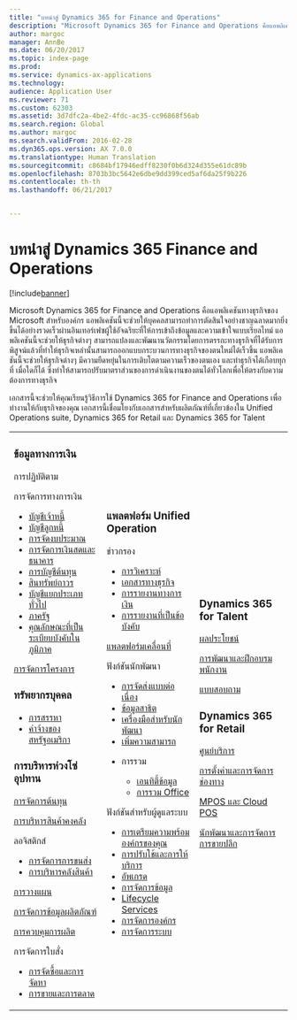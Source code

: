 ```yaml
---
title: "บทนำสู่ Dynamics 365 for Finance and Operations"
description: "Microsoft Dynamics 365 for Finance and Operations คือแอพลิเคชันทางธุรกิจของ Microsoft สำหรับองค์กร เพจนี้จะช่วยคุณในการเรียนรู้และเริ่มต้นการใช้งานผลิตภัณฑ์"
author: margoc
manager: AnnBe
ms.date: 06/20/2017
ms.topic: index-page
ms.prod: 
ms.service: dynamics-ax-applications
ms.technology: 
audience: Application User
ms.reviewer: 71
ms.custom: 62303
ms.assetid: 3d7dfc2a-4be2-4fdc-ac35-cc96868f56ab
ms.search.region: Global
ms.author: margoc
ms.search.validFrom: 2016-02-28
ms.dyn365.ops.version: AX 7.0.0
ms.translationtype: Human Translation
ms.sourcegitcommit: c8684bf17946edff8230f0b6d324d355e61dc89b
ms.openlocfilehash: 8703b3bc5642e6dbe9dd399ced5af6da25f9b226
ms.contentlocale: th-th
ms.lasthandoff: 06/21/2017


---
```

# <a name="introduction-to-dynamics-365-finance-and-operations"></a>บทนำสู่ Dynamics 365 Finance and Operations

[!include[banner](includes/banner.md)]

Microsoft Dynamics 365 for Finance and Operations คือแอพลิเคชันทางธุรกิจของ Microsoft สำหรับองค์กร แอพลิเคชันนี้จะช่วยให้บุคคลสามารถทำการตัดสินใจอย่างชาญฉลาดมากยิ่งขึ้นได้อย่างรวดเร็วผ่านอินเทอร์เฟซผู้ใช้อัจฉริยะที่ให้การเข้าถึงข้อมูลและความเข้าใจแบบเรียลไทม์ แอพลิเคชันนี้จะช่วยให้ธุรกิจต่างๆ สามารถแปลงและพัฒนานวัตกรรมโดยการตรรกะทางธุรกิจที่ได้รับการพิสูจน์แล้วที่ทำให้ธุรกิจเหล่านั้นสามารถออกแบบกระบวนการทางธุรกิจของตนใหม่ได้เร็วขึ้น แอพลิเคชันนี้จะช่วยให้ธุรกิจต่างๆ มีความยืดหยุ่นในการเติบโตตามความเร็วของตนเอง และทำธุรกิจได้เกือบทุกที่ เมื่อใดก็ได้ ซึ่งทำให้สามารถปรับมาตราส่วนของการดำเนินงานของตนได้ทั่วโลกเพื่อให้ตรงกับความต้องการทางธุรกิจ 

เอกสารนี้จะช่วยให้คุณเรียนรู้วิธีการใช้ Dynamics 365 for Finance and Operations เพื่อทำงานให้กับธุรกิจของคุณ เอกสารนี้เชื่อมโยงกับเอกสารสำหรับผลิตภัณฑ์ที่เกี่ยวข้องใน Unified Operations suite, Dynamics 365 for Retail และ Dynamics 365 for Talent 

<table>
<colgroup>
<col width="33%" />
<col width="33%" />
<col width="33%" />
</colgroup>
<tbody>
<tr class="odd">
<td><h3>ข้อมูลทางการเงิน</h3>
<p>การปฏิบัติตาม</p>
<p>การจัดการทางการเงิน</p>
<ul><li><a href="../financials/accounts-payable/accounts-payable">บัญชีเจ้าหนี้</a></li>
<li><a href="../financials/accounts-receivable/accounts-receivable">บัญชีลูกหนี้</a></li>
<li><a href="../financials/budgeting/budgeting-overview">การจัดงบประมาณ</a></li>
<li><a href="../financials/cash-bank-management/cash-bank-management">การจัดการเงินสดและธนาคาร</a></li>
<li><a href="../financials/cost-accounting/cost-accounting-home-page">การบัญชีต้นทุน</a></li>
<li><a href="../financials/fixed-assets/fixed-assets">สินทรัพย์ถาวร</a></li>
<li><a href="../financials/general-ledger/general-ledger">บัญชีแยกประเภททั่วไป</a></li>

<li><a href="../financials/public-sector/public-sector-functionality">ภาครัฐ</a></li>
<li><a href="../dev-itpro/lcs-solutions/country-region">คุณลักษณะที่เป็นระเบียบบังคับในภูมิภาค</a></li></ul>
<p><a href="../financials/project-management/overview-project-management-accounting">การจัดการโครงการ</a></p>
<H3>ทรัพยากรบุคคล</h3>
  <ul>
<li><a href="hr/manage-recruiting-process">การสรรหา</a></li>
<li><a href="hr/localizations/noam-usa-payroll">ค่าจ้างของสหรัฐอเมริกา</a></li>
</ul>
<h3>การบริหารห่วงโซ่อุปทาน</h3>
<p><a href="../supply-chain/cost-management/costing-sheets">การจัดการต้นทุน</a></p>
<p><a href="../supply-chain/inventory/inventory-locations">การบริหารสินค้าคงคลัง</a></p>
<p>ลอจิสติกส์</p>
<ul><li><a href="../supply-chain/transportation/transportation-management-overview">การจัดการการขนส่ง</a></li>
<li><a href="../supply-chain/warehousing/warehouse-configuration">การบริหารคลังสินค้า</a></li></ul></li>
<p><a href="../supply-chain/master-planning/master-plans">การวางแผน</a></p>
  <p><a href="../supply-chain/pim/set-up-maintain-product-configuration-model">การจัดการข้อมูลผลิตภัณฑ์</a></p>
  <p><a href="../supply-chain/production-control/create-production-orders">การควบคุมการผลิต</a></p>
<p>การจัดการใบสั่ง</p>
  <ul><li><a href="../supply-chain/procurement/procurement-sourcing-overview">การจัดซื้อและการจัดหา</a></li>
  <li><a href="../supply-chain/sales-marketing/overview-sales-marketing">การขายและการตลาด</a></li></ul>
</td>
<td>
<h3>แพลตฟอร์ม Unified Operation</h3>
<p>ข่าวกรอง</p>
<ul><li><a href="../dev-itpro/analytics/analytics">การวิเคราะห์</a></li>
 <li><a href="../dev-itpro/analytics/document-reporting-services">เอกสารทางธุรกิจ</a></li>
<li><a href="../dev-itpro/analytics/financial-reporting-intro">การรายงานทางการเงิน</a></li>
<li><a href="../dev-itpro/analytics/general-electronic-reporting">การรายงานที่เป็นข้อบังคับ</a></li></ul>

<p><a href="../dev-itpro/mobile-apps/mobile-platform">แพลตฟอร์มเคลื่อนที่</a></p>

 <p>ฟังก์ชันนักพัฒนา</p>
<ul>
<li><a href="../dev-itpro/continuous-delivery-home-page">การจัดส่งแบบต่อเนื่อง</a></li>
<li><a href="../dev-itpro/get-started/demo-data">ข้อมูลสาธิต</a></li>
<li><a href="../dev-itpro/dev-tools/developer-home-page">เครื่องมือสำหรับนักพัฒนา</a></li>
<li><a href="../dev-itpro/extensibility/customize-model-elements-extensions">เพิ่มความสามารถ</a></li>
<li><p>การรวม</p>
<ul><li><a href="../dev-itpro/data-entities/data-entities">เอนทิตี้ข้อมูล</a></li>
<li><a href="../dev-itpro/office-integration/office-integration">การรวม Office</a></li></ul></li></ul>

<p>ฟังก์ชันสำหรับผู้ดูแลระบบ<p>
<ul>
<li><a href="../get-started/onboarding-home">การเตรียมความพร้อมองค์กรของคุณ</a></li>
<li><a href="../dev-itpro/deploy-demo-environment">การปรับใช้และการให้บริการ</a></li>
<li><a href="../dev-itpro/migration-upgrade/upgrade-home-page">อัพเกรด</a></li>
<li><a href="../dev-itpro/data-entities/data-management-integration-data-entity">การจัดการข้อมูล</a></li>
<li><a href="../dev-itpro/lifecycle-services/lcs">Lifecycle Services</a></li>
<li><a href="../fin-and-ops/organization-administration/organization-administration-home-page">การจัดการองค์กร</a></li>
<li><a href="../dev-itpro/sysadmin/system-administration-home-page">การจัดการระบบ</a></li>
<ul>
</td>
<td>
<h3>Dynamics 365 for Talent</h3>
<p><a href="../talent/manage-benefit-program">ผลประโยชน์</a></p>
<p><a href="../talent/performance-management-overview">การพัฒนาและฝึกอบรมพนักงาน</a></p>
<p><a href="../talent/questionnaires">แบบสอบถาม</a></p>

<h3>Dynamics 365 for Retail</h3>
<p><a href="../retail/call-center-functionality">ศูนย์บริการ</p>
<p><a href="../retail/define-maintain-retail-channels">การตั้งค่าและการจัดการช่องทาง</p>
<p><a href="../retail/retail-peripherals-overview">MPOS และ Cloud POS</p>
<p><a href="../retail/dev-itpro/dev-retail-home-page">นักพัฒนาและการจัดการการขายปลีก</p>

</td>
</tr>

</tbody>
</table>

